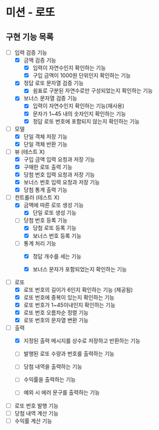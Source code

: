 # 미션 - 로또

## 구현 기능 목록

- [ ] 입력 검증 기능
  - [X] 금액 검증 기능 
    - [X] 입력이 자연수인지 확인하는 기능
    - [X] 구입 금액이 1000원 단위인지 확인하는 기능
  - [X] 정답 로또 문자열 검증 기능
    - [X] 쉼표로 구분된 자연수로만 구성되었는지 확인하는 기능
  - [X] 보너스 문자열 검증 기능
    - [X] 입력이 자연수인지 확인하는 기능(재사용)
    - [X] 문자가 1~45 내의 숫자인지 확인하는 기능
    - [X] 정답 로또 번호에 포함되지 않는지 확인하는 기능

- [ ] 모델
  - [X] 단일 객체 저장 기능
  - [X] 단일 객체 반환 기능

- [ ] 뷰 (테스트 X)
  - [X] 구입 금액 입력 요청과 저장 기능
  - [X] 구매한 로또 출력 기능
  - [X] 당첨 번호 입력 요청과 저장 기능
  - [X] 보너스 번호 입력 요청과 저장 기능
  - [X] 당첨 통계 출력 기능

- [ ] 컨트롤러 (테스트 X)
  - [X] 금액에 따른 로또 생성 기능
    - [X] 단일 로또 생성 기능
  - [ ] 당첨 번호 등록 기능
    - [X] 당첨 로또 등록 기능
    - [X] 보너스 번호 등록 기능
  - [ ] 통계 처리 기능
    - [X] 정답 개수를 세는 기능
    - [X] 보너스 문자가 포함되었는지 확인하는 기능


- [ ] 로또
  - [X] 로또 번호의 길이가 6인지 확인하는 기능 (제공됨)
  - [X] 로또 번호에 중복이 있는지 확인하는 기능
  - [X] 로또 번호가 1~45이내인지 확인하는 기능
  - [X] 로또 번호 오름차순 정렬 기능
  - [X] 로또 번호의 문자열 변환 기능

- [ ] 출력
  - [X] 지정된 출력 메시지를 상수로 저장하고 반환하는 기능
  - [ ] 발행된 로또 수량과 번호를 출력하는 기능
  - [ ] 당첨 내역을 출력하는 기능
  - [ ] 수익률을 출력하는 기능
  - [ ] 예외 시 에러 문구를 출력하는 기능


- [ ] 로또 번호 발행 기능
- [ ] 당첨 내역 계산 기능
- [ ] 수익률 계산 기능
